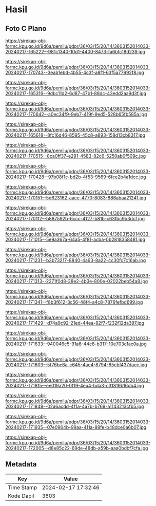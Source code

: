 # Hasil

## Foto C Plano

https://sirekap-obj-formc.kpu.go.id/9d6a/pemilu/pdpr/36/03/15/20/14/3603152014033-20240217-165222--981c1340-10d1-4400-8473-fa6bfc18d239.jpg

https://sirekap-obj-formc.kpu.go.id/9d6a/pemilu/pdpr/36/03/15/20/14/3603152014033-20240217-170743--3eab1ebd-4b55-4c3f-a8f1-63f5a77992f8.jpg

https://sirekap-obj-formc.kpu.go.id/9d6a/pemilu/pdpr/36/03/15/20/14/3603152014033-20240217-165316--9dbc11d2-6d87-47b1-88dc-43edd2aa9d3f.jpg

https://sirekap-obj-formc.kpu.go.id/9d6a/pemilu/pdpr/36/03/15/20/14/3603152014033-20240217-170642--a0ec34f9-9eb7-419f-9ed5-528b65fb585a.jpg

https://sirekap-obj-formc.kpu.go.id/9d6a/pemilu/pdpr/36/03/15/20/14/3603152014033-20240217-165618--8fc16d46-8595-45c8-a893-158d13cb8317.jpg

https://sirekap-obj-formc.kpu.go.id/9d6a/pemilu/pdpr/36/03/15/20/14/3603152014033-20240217-170515--8ca0ff37-e291-4583-82c6-5250ab0f509c.jpg

https://sirekap-obj-formc.kpu.go.id/9d6a/pemilu/pdpr/36/03/15/20/14/3603152014033-20240217-170428--97b08f1c-bd2b-4f53-9569-6fce2b4a1dcc.jpg

https://sirekap-obj-formc.kpu.go.id/9d6a/pemilu/pdpr/36/03/15/20/14/3603152014033-20240217-170151--5d623162-aace-4770-8083-886abaa21241.jpg

https://sirekap-obj-formc.kpu.go.id/9d6a/pemilu/pdpr/36/03/15/20/14/3603152014033-20240217-170112--b887592b-6ccc-4127-b81b-c63fbc9b3dcf.jpg

https://sirekap-obj-formc.kpu.go.id/9d6a/pemilu/pdpr/36/03/15/20/14/3603152014033-20240217-171015--5e9a367a-64a5-4f81-acba-0b2818358481.jpg

https://sirekap-obj-formc.kpu.go.id/9d6a/pemilu/pdpr/36/03/15/20/14/3603152014033-20240217-171231--b3b73217-8840-4a63-8a22-4c30fc7c16ab.jpg

https://sirekap-obj-formc.kpu.go.id/9d6a/pemilu/pdpr/36/03/15/20/14/3603152014033-20240217-171313--2271f0d8-38e2-4b3e-800e-02022beb54a8.jpg

https://sirekap-obj-formc.kpu.go.id/9d6a/pemilu/pdpr/36/03/15/20/14/3603152014033-20240217-171341--f8b3f612-3c56-48f4-a4c8-7876fefbd699.jpg

https://sirekap-obj-formc.kpu.go.id/9d6a/pemilu/pdpr/36/03/15/20/14/3603152014033-20240217-171429--d74a9c92-21ed-44ea-92f7-f232f12da397.jpg

https://sirekap-obj-formc.kpu.go.id/9d6a/pemilu/pdpr/36/03/15/20/14/3603152014033-20240217-171633--940046c5-91a6-44c8-b317-10e703c1ac0a.jpg

https://sirekap-obj-formc.kpu.go.id/9d6a/pemilu/pdpr/36/03/15/20/14/3603152014033-20240217-171603--5f76be6a-c645-4ae4-8794-65cbf437daec.jpg

https://sirekap-obj-formc.kpu.go.id/9d6a/pemilu/pdpr/36/03/15/20/14/3603152014033-20240217-171815--ee019a20-0f19-4ea4-bda3-c31819b16db4.jpg

https://sirekap-obj-formc.kpu.go.id/9d6a/pemilu/pdpr/36/03/15/20/14/3603152014033-20240217-171848--02a6acdd-4f1a-4a7b-b769-a1143213cfb5.jpg

https://sirekap-obj-formc.kpu.go.id/9d6a/pemilu/pdpr/36/03/15/20/14/3603152014033-20240217-171935--07e0964b-99aa-411a-88fe-b48dce0a6b07.jpg

https://sirekap-obj-formc.kpu.go.id/9d6a/pemilu/pdpr/36/03/15/20/14/3603152014033-20240217-172005--d8e85c22-69de-48db-a59b-aaa0bdbf7cfa.jpg


## Metadata

| Key        | Value               |
| ---------- | ------------------- |
| Time Stamp | 2024-02-17 17:32:46 |
| Kode Dapil | 3603                |



